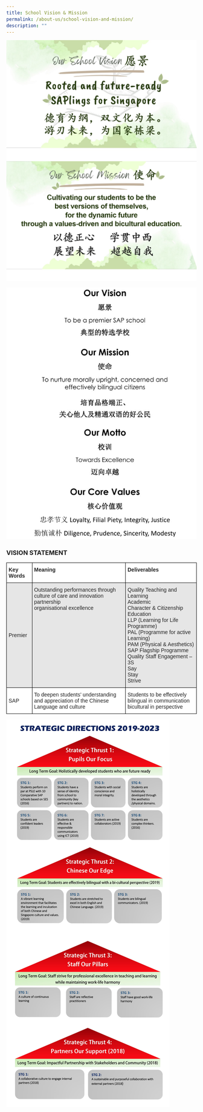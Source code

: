 ```yaml
---
title: School Vision & Mission
permalink: /about-us/school-vision-and-mission/
description: ""
---
```

![](/images/pcs%20vision.jpg)
![](/images/pcs%20mission.jpg)

![](/images/2016_VMMV_updated.jpg)

### VISION STATEMENT

<style type="text/css">
.tg  {border-collapse:collapse;border-spacing:0;}
.tg td{border-color:black;border-style:solid;border-width:1px;font-family:Arial, sans-serif;font-size:14px;
  overflow:hidden;padding:10px 5px;word-break:normal;}
.tg th{border-color:black;border-style:solid;border-width:1px;font-family:Arial, sans-serif;font-size:14px;
  font-weight:normal;overflow:hidden;padding:10px 5px;word-break:normal;}
.tg .tg-l2bf{background-color:#FFF;color:#222;font-weight:bold;text-align:left;vertical-align:top}
.tg .tg-h5mn{background-color:#E6E6E6;color:#222;text-align:left;vertical-align:middle}
.tg .tg-xyrl{background-color:#E6E6E6;color:#222;text-align:left;vertical-align:top}
.tg .tg-1ppo{background-color:#FFF;color:#222;text-align:left;vertical-align:middle}
.tg .tg-tsok{background-color:#FFF;color:#222;text-align:left;vertical-align:top}
</style>
<table class="tg">
<thead>
  <tr>
    <th class="tg-l2bf"><span style="font-weight:bold">Key Words</span></th>
    <th class="tg-l2bf"><span style="font-weight:bold">Meaning</span></th>
    <th class="tg-l2bf"><span style="font-weight:bold">Deliverables</span></th>
  </tr>
</thead>
<tbody>
  <tr>
    <td class="tg-h5mn">Premier</td>
    <td class="tg-xyrl">Outstanding performances through<br>culture of care and innovation<br>partnership<br>organisational excellence</td>
    <td class="tg-xyrl">Quality Teaching and Learning<br>Academic<br>Character &amp; Citizenship Education<br>LLP (Learning for Life Programme) <br>PAL (Programme for active Learning)<br>PAM (Physical &amp; Aesthetics)<br>SAP Flagship Programme Quality Staff Engagement – 3S<br>Say<br>Stay<br>Strive</td>
  </tr>
  <tr>
    <td class="tg-1ppo">SAP</td>
    <td class="tg-1ppo">To deepen students’ understanding and appreciation of the Chinese Language and culture</td>
    <td class="tg-tsok">Students to be effectively<br>bilingual in communication<br>bicultural in perspective</td>
  </tr>
</tbody>
</table>



![](/images/STRATEGIC-DIRECTIONS-2019-2023.jpg)